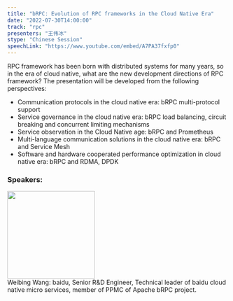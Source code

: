 ```yaml
---
title: "bRPC: Evolution of RPC frameworks in the Cloud Native Era"
date: "2022-07-30T14:00:00"
track: "rpc"
presenters: "王伟冰"
stype: "Chinese Session"
speechLink: "https://www.youtube.com/embed/A7PA37fxfp0"
---
```

RPC framework has been born with distributed systems for many years, so in the era of cloud native, what are the new development directions of RPC framework? The presentation will be developed from the following perspectives:
* Communication protocols in the cloud native era: bRPC multi-protocol support
* Service governance in the cloud native era: bRPC load balancing, circuit breaking and concurrent limiting mechanisms
* Service observation in the Cloud Native age: bRPC and Prometheus
* Multi-language communication solutions in the cloud native era: bRPC and Service Mesh
* Software and hardware cooperated performance optimization in cloud native era: bRPC and RDMA, DPDK

 ### Speakers: 
 <img src="images/speaker/1051.png" width="200" /><br>Weibing Wang: baidu, Senior R&D Engineer, Technical leader of baidu cloud native micro services, member of PPMC of Apache bRPC project.

 

